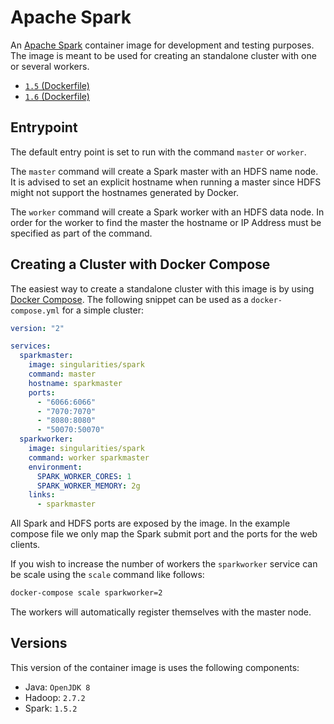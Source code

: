# Apache Spark

An [Apache Spark](http://spark.apache.org/) container image for development and testing purposes. The image is meant to be used for creating an standalone cluster with one or several workers.

- [`1.5` (Dockerfile)](https://github.com/SingularitiesCR/spark-docker/blob/1.5/Dockerfile)
- [`1.6` (Dockerfile)](https://github.com/SingularitiesCR/spark-docker/blob/1.6/Dockerfile)

## Entrypoint

The default entry point is set to run with the command `master` or `worker`.

The `master` command will create a Spark master with an HDFS name node. It is advised to set an explicit hostname when running a master since HDFS might not support the hostnames generated by Docker.

The `worker` command will create a Spark worker with an HDFS data node. In order for the worker to find the master the hostname or IP Address must be specified as part of the command.

## Creating a Cluster with Docker Compose

The easiest way to create a standalone cluster with this image is by using [Docker Compose](https://docs.docker.com/compose). The following snippet can be used as a `docker-compose.yml` for a simple cluster:

```YAML
version: "2"

services:
  sparkmaster:
    image: singularities/spark
    command: master
    hostname: sparkmaster
    ports:
      - "6066:6066"
      - "7070:7070"
      - "8080:8080"
      - "50070:50070"
  sparkworker:
    image: singularities/spark
    command: worker sparkmaster
    environment:
      SPARK_WORKER_CORES: 1
      SPARK_WORKER_MEMORY: 2g
    links:
      - sparkmaster
```

All Spark and HDFS ports are exposed by the image. In the example compose file we only map the Spark submit port and the ports for the web clients.

If you wish to increase the number of workers the `sparkworker` service can be scale using the `scale` command like follows:

```sh
docker-compose scale sparkworker=2
```

The workers will automatically register themselves with the master node.

## Versions

This version of the container image is uses the following components:

- Java: `OpenJDK 8`
- Hadoop: `2.7.2 `
- Spark: `1.5.2`
